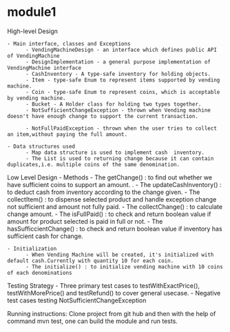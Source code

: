 # module1

High-level Design

    - Main interface, classes and Exceptions
          - VendingMachineDesign - an interface which defines public API of VendingMachine
          - DesignImplementation - a general purpose implementation of VendingMachine interface
          - CashInventory - A type-safe inventory for holding objects.
          - Item - type-safe Enum to represent items supported by vending machine.
          - Coin - type-safe Enum to represent coins, which is acceptable by vending machine.
          - Bucket - A Holder class for holding two types together.
          - NotSufficientChangeException - thrown when Vending machine doesn't have enough change to support the current transaction.

          - NotFullPaidException - thrown when the user tries to collect an item,without paying the full amount.
     
    - Data structures used
          - Map data structure is used to implement cash  inventory.
          - The List is used to returning change because it can contain duplicates,i.e. multiple coins of the same denomination.

   
    

 Low Level Design
    - Methods
          -  The getChange() :  to find out whether we have sufficient coins to support an amount.
          .
          -  The updateCashInventory() : to deduct cash from inventory according to the change given.
          -  The collectItem() : to dispense selected product and handle exception change not sufficient and amount not fully paid.
          -  The collectChange() : to calculate change amount.
          -  The isFullPaid() : to check and return boolean value if amount for product selected is paid in full or not.
          -  The hasSufficcientChange() : to check and return boolean value if inventory has sufficient cash for change.


    - Initialization
          - When Vending Machine will be created, it's initialized with default cash.Currently with quantity 10 for each coin.
          - The initialize() : to initialize vending machine with 10 coins of each denominations     



 Testing Strategy
         - Three primary test cases to testWithExactPrice(), testWithMorePrice() and testRefund() to cover general usecase.
         - Negative test cases testing  NotSufficientChangeException 


Running instructions: Clone project from git hub and then with the help of command mvn test, one can build the module and run tests.
   





